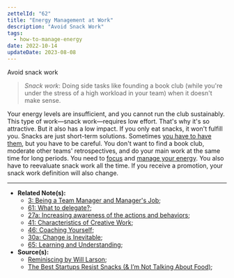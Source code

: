 ```yaml
---
zettelId: "62"
title: "Energy Management at Work"
description: "Avoid Snack Work"
tags:
  - how-to-manage-energy
date: 2022-10-14
updateDate: 2023-08-08
---
```


Avoid snack work
> *Snack work*: Doing side tasks like founding a book club (while you're under the stress of a high workload in your team) when it doesn't make sense.

Your energy levels are insufficient, and you cannot run the club sustainably. This type of work—snack work—requires low effort. That's why it's so attractive. But it also has a low impact. If you only eat snacks, it won't fulfill you. Snacks are just short-term solutions. Sometimes [you have to have them](/newsletter/mektup-23/), but you have to be careful. You don't want to find a book club, moderate other teams' retrospectives, and do your main work at the same time for long periods. You need to [focus](/deciding-on-what-you-should-focus-on-next/) and [manage your energy](/newsletter/mektup-46/). You also have to reevaluate snack work all the time. If you receive a promotion, your snack work definition will also change.

---

- **Related Note(s):**
  - [3: Being a Team Manager and Manager's Job](/notes/3/);
  - [61: What to delegate?](/notes/61/);
  - [27a: Increasing awareness of the actions and behaviors](/notes/27a/);
  - [41: Characteristics of Creative Work](/notes/41/);
  - [46: Coaching Yourself](/notes/46/);
  - [30a: Change is Inevitable](/notes/30a/);
  - [65: Learning and Understanding](/notes/65/);
- **Source(s):**
  - [Reminiscing by Will Larson](https://lethain.com/reminiscing/);
  - [The Best Startups Resist Snacks (& I’m Not Talking About Food)](https://hunterwalk.com/2016/06/18/the-best-startups-resists-snacks-im-not-talking-about-food/);
